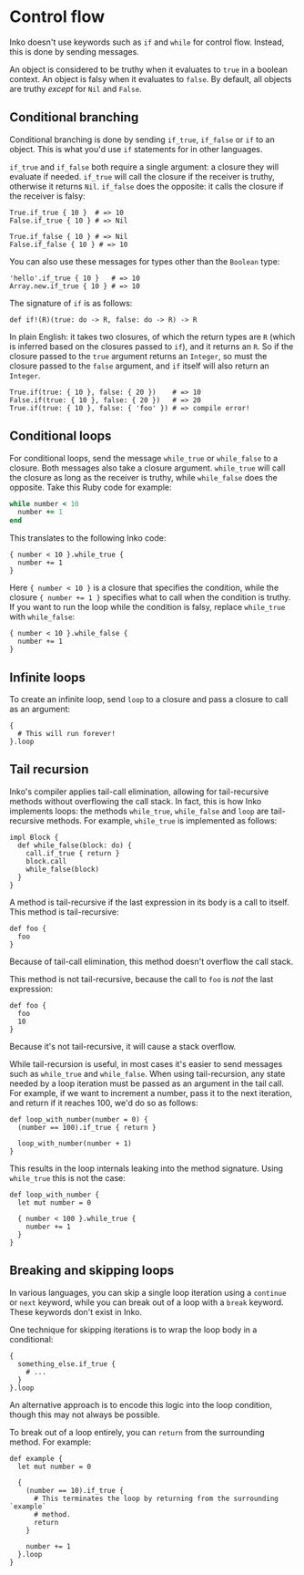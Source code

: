 # Control flow

Inko doesn't use keywords such as `if` and `while` for control flow. Instead,
this is done by sending messages.

An object is considered to be truthy when it evaluates to `true` in a boolean
context. An object is falsy when it evaluates to `false`. By default, all
objects are truthy _except_ for `Nil` and `False`.

## Conditional branching

Conditional branching is done by sending `if_true`, `if_false` or `if` to an
object. This is what you'd use `if` statements for in other languages.

`if_true` and `if_false` both require a single argument: a closure they will
evaluate if needed. `if_true` will call the closure if the receiver is truthy,
otherwise it returns `Nil`. `if_false` does the opposite: it calls the closure
if the receiver is falsy:

```inko
True.if_true { 10 }  # => 10
False.if_true { 10 } # => Nil

True.if_false { 10 } # => Nil
False.if_false { 10 } # => 10
```

You can also use these messages for types other than the `Boolean` type:

```inko
'hello'.if_true { 10 }   # => 10
Array.new.if_true { 10 } # => 10
```

The signature of `if` is as follows:

```inko
def if!(R)(true: do -> R, false: do -> R) -> R
```

In plain English: it takes two closures, of which the return types are `R`
(which is inferred based on the closures passed to `if`), and it returns an `R`.
So if the closure passed to the `true` argument returns an `Integer`, so must
the closure passed to the `false` argument, and `if` itself will also return an
`Integer`.

```inko
True.if(true: { 10 }, false: { 20 })    # => 10
False.if(true: { 10 }, false: { 20 })   # => 20
True.if(true: { 10 }, false: { 'foo' }) # => compile error!
```

## Conditional loops

For conditional loops, send the message `while_true` or `while_false` to a
closure. Both messages also take a closure argument. `while_true` will call the
closure as long as the receiver is truthy, while `while_false` does the
opposite. Take this Ruby code for example:

```ruby
while number < 10
  number += 1
end
```

This translates to the following Inko code:

```inko
{ number < 10 }.while_true {
  number += 1
}
```

Here `{ number < 10 }` is a closure that specifies the condition, while the
closure `{ number += 1 }` specifies what to call when the condition is truthy.
If you want to run the loop while the condition is falsy, replace `while_true`
with `while_false`:

```inko
{ number < 10 }.while_false {
  number += 1
}
```

## Infinite loops

To create an infinite loop, send `loop` to a closure and pass a closure to call
as an argument:

```inko
{
  # This will run forever!
}.loop
```

## Tail recursion

Inko's compiler applies tail-call elimination, allowing for tail-recursive
methods without overflowing the call stack. In fact, this is how Inko implements
loops: the methods `while_true`, `while_false` and `loop` are tail-recursive
methods. For example, `while_true` is implemented as follows:

```inko
impl Block {
  def while_false(block: do) {
    call.if_true { return }
    block.call
    while_false(block)
  }
}
```

A method is tail-recursive if the last expression in its body is a call to
itself. This method is tail-recursive:

```inko
def foo {
  foo
}
```

Because of tail-call elimination, this method doesn't overflow the call stack.

This method is not tail-recursive, because the call to `foo` is _not_ the last
expression:

```inko
def foo {
  foo
  10
}
```

Because it's not tail-recursive, it will cause a stack overflow.

While tail-recursion is useful, in most cases it's easier to send messages such
as `while_true` and `while_false`. When using tail-recursion, any state needed
by a loop iteration must be passed as an argument in the tail call. For example,
if we want to increment a number, pass it to the next iteration, and return if
it reaches 100,  we'd do so as follows:

```inko
def loop_with_number(number = 0) {
  (number == 100).if_true { return }

  loop_with_number(number + 1)
}
```

This results in the loop internals leaking into the method signature. Using
`while_true` this is not the case:

```inko
def loop_with_number {
  let mut number = 0

  { number < 100 }.while_true {
    number += 1
  }
}
```

## Breaking and skipping loops

In various languages, you can skip a single loop iteration using a `continue` or
`next` keyword, while you can break out of a loop with a `break` keyword. These
keywords don't exist in Inko.

One technique for skipping iterations is to wrap the loop body in a conditional:

```inko
{
  something_else.if_true {
    # ...
  }
}.loop
```

An alternative approach is to encode this logic into the loop condition, though
this may not always be possible.

To break out of a loop entirely, you can `return` from the surrounding method.
For example:

```inko
def example {
  let mut number = 0

  {
    (number == 10).if_true {
      # This terminates the loop by returning from the surrounding `example`
      # method.
      return
    }

    number += 1
  }.loop
}
```
